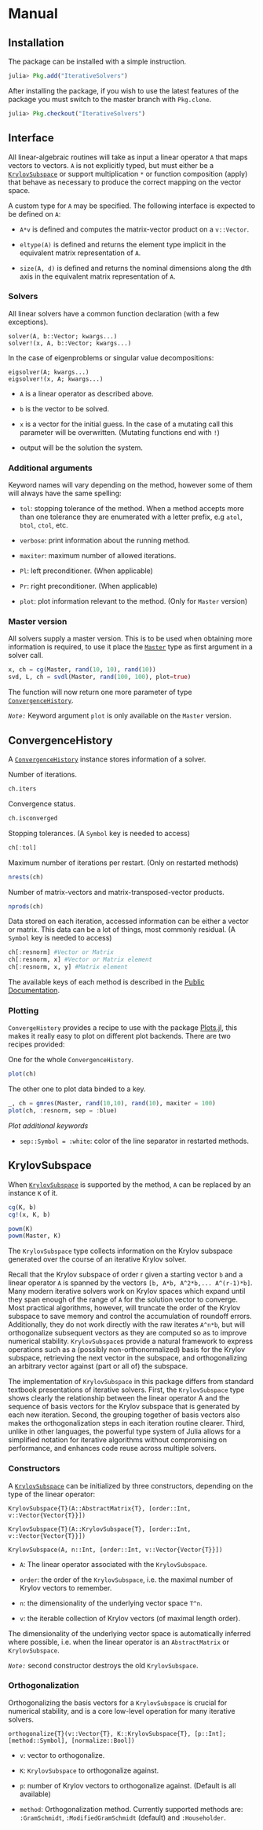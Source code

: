 # Manual

## Installation

The package can be installed with a simple instruction.

```julia
julia> Pkg.add("IterativeSolvers")
```

After installing the package, if you wish to use the latest features of the
package you must switch to the master branch with `Pkg.clone`.

```julia
julia> Pkg.checkout("IterativeSolvers")
```

## Interface

All linear-algebraic routines will take as input a linear operator `A` that maps
vectors to vectors. `A` is not explicitly typed, but must either be a
[`KrylovSubspace`](@ref) or support multiplication `*` or function composition (apply)
that behave as necessary to produce the correct mapping on the vector space.

A custom type for `A` may be specified. The following interface is expected to
be defined on `A`:

* `A*v` is defined and computes the matrix-vector product on a `v::Vector`.

* `eltype(A)` is defined and returns the element type implicit in the equivalent
matrix representation of `A`.

* `size(A, d)` is defined and returns the nominal dimensions along the dth axis
in the equivalent matrix representation of `A`.

### Solvers

All linear solvers have a common function declaration (with a few exceptions).

```
solver(A, b::Vector; kwargs...)
solver!(x, A, b::Vector; kwargs...)
```

In the case of eigenproblems or singular value decompositions:

```
eigsolver(A; kwargs...)
eigsolver!(x, A; kwargs...)
```

* `A` is a linear operator as described above.

* `b` is the vector to be solved.

* `x` is a vector for the initial guess. In the case of a mutating call this
parameter will be overwritten. (Mutating functions end with `!`)

* output will be the solution the system.


### Additional arguments

Keyword names will vary depending on the method, however some
of them will always have the same spelling:

* `tol`: stopping tolerance of the method. When a method accepts more than one
tolerance they are enumerated  with a letter prefix, e.g `atol`, `btol`, `ctol`,
etc.

* `verbose`: print information about the running method.

* `maxiter`: maximum number of allowed iterations.

* `Pl`: left preconditioner. (When applicable)

* `Pr`: right preconditioner. (When applicable)

* `plot`: plot information relevant to the method. (Only for `Master` version)

### Master version

All solvers supply a master version. This is to be used when obtaining
more information is required, to use it place the [`Master`](@ref)
type as first argument in a solver call.

```julia
x, ch = cg(Master, rand(10, 10), rand(10))
svd, L, ch = svdl(Master, rand(100, 100), plot=true)
```

The function will now return one more parameter of type [`ConvergenceHistory`](@ref).

*`Note:`*  Keyword argument `plot` is only available on the `Master` version.

## ConvergenceHistory

A [`ConvergenceHistory`](@ref) instance stores information of a solver.

Number of iterations.

```julia
ch.iters
```

Convergence status.

```julia
ch.isconverged
```

Stopping tolerances. (A `Symbol` key is needed to access)

```julia
ch[:tol]
```

Maximum number of iterations per restart. (Only on restarted methods)

```julia
nrests(ch)
```

Number of matrix-vectors and matrix-transposed-vector products.

```julia
nprods(ch)
```

Data stored on each iteration, accessed information can be either a vector
or matrix. This data can be a lot of things, most commonly residual.
(A `Symbol` key is needed to access)

```julia
ch[:resnorm] #Vector or Matrix
ch[:resnorm, x] #Vector or Matrix element
ch[:resnorm, x, y] #Matrix element
```

The available keys of each method is described in the [Public Documentation](@ref).

### Plotting

`ConvergeHistory` provides a recipe to use with the package [Plots.jl](https://github.com/tbreloff/Plots.jl), this makes it really easy to
plot on different plot backends. There are two recipes provided:

One for the whole `ConvergenceHistory`.

```julia
plot(ch)
```

The other one to plot data binded to a key.

```julia
_, ch = gmres(Master, rand(10,10), rand(10), maxiter = 100)
plot(ch, :resnorm, sep = :blue)
```

*Plot additional keywords*

* `sep::Symbol = :white`: color of the line separator in restarted methods.

## KrylovSubspace

When [`KrylovSubspace`](@ref) is supported by the method, `A` can be replaced
by an instance `K` of it.

```julia
cg(K, b)
cg!(x, K, b)

powm(K)
powm(Master, K)
```

The `KrylovSubspace` type collects information on the Krylov subspace generated
over the course of an iterative Krylov solver.

Recall that the Krylov subspace of order r given a starting vector `b` and a
linear operator `A` is spanned by the vectors `[b, A*b, A^2*b,... A^(r-1)*b]`.
Many modern iterative solvers work on Krylov spaces which expand until they span
enough of the range of `A` for the solution vector to converge. Most practical
algorithms, however, will truncate the order of the Krylov subspace to save
memory and control the accumulation of roundoff errors. Additionally, they do
not work directly with the raw iterates `A^n*b`, but will orthogonalize
subsequent vectors as they are computed so as to improve numerical stability.
`KrylovSubspace`s provide a natural framework to express operations such as a
(possibly non-orthonormalized) basis for the Krylov subspace, retrieving the
next vector in the subspace, and orthogonalizing an arbitrary vector against
(part or all of) the subspace.

The implementation of `KrylovSubspace` in this package differs from standard
textbook presentations of iterative solvers. First, the `KrylovSubspace` type
shows clearly the relationship between the linear operator A and the sequence of
basis vectors for the Krylov subspace that is generated by each new iteration.
Second, the grouping together of basis vectors also makes the orthogonalization
steps in each iteration routine clearer. Third, unlike in other languages, the
powerful type system of Julia allows for a simplified notation for iterative
algorithms without compromising on performance, and enhances code reuse across
multiple solvers.

### Constructors

A [`KrylovSubspace`](@ref) can be initialized by three constructors, depending on the type
of the linear operator:

```
KrylovSubspace{T}(A::AbstractMatrix{T}, [order::Int, v::Vector{Vector{T}}])

KrylovSubspace{T}(A::KrylovSubspace{T}, [order::Int, v::Vector{Vector{T}}])

KrylovSubspace(A, n::Int, [order::Int, v::Vector{Vector{T}}])
```

* `A`: The linear operator associated with the `KrylovSubspace`.

* `order`: the order of the `KrylovSubspace`, i.e. the maximal number of Krylov
vectors to remember.

* `n`: the dimensionality of the underlying vector space `T^n`.

* `v`: the iterable collection of Krylov vectors (of maximal length order).

The dimensionality of the underlying vector space is automatically inferred where
possible, i.e. when the linear operator is an `AbstractMatrix` or `KrylovSubspace`.

*`Note:`* second constructor destroys the old `KrylovSubspace`.

### Orthogonalization

Orthogonalizing the basis vectors for a `KrylovSubspace` is crucial for numerical
stability, and is a core low-level operation for many iterative solvers.

```
orthogonalize{T}(v::Vector{T}, K::KrylovSubspace{T}, [p::Int]; [method::Symbol], [normalize::Bool])
```

* `v`: vector to orthogonalize.

* `K`: `KrylovSubspace` to orthogonalize against.

* `p`: number of Krylov vectors to orthogonalize against. (Default is all available)

* `method`: Orthogonalization method. Currently supported methods are:
`:GramSchmidt`, `:ModifiedGramSchmidt` (default) and `:Householder`.
